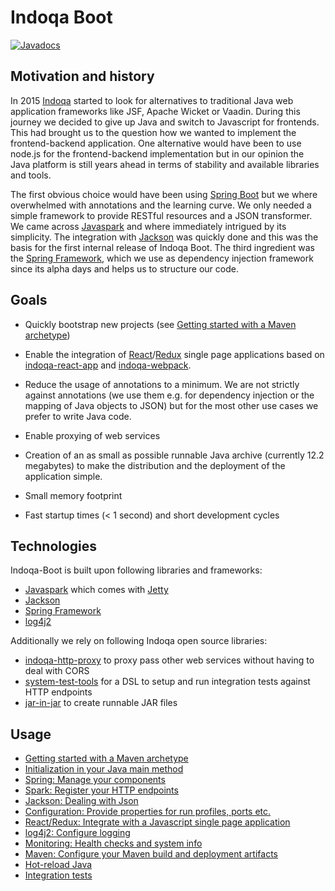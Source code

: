 # Indoqa Boot
[![Javadocs](https://www.javadoc.io/badge/com.indoqa/indoqa-boot.svg)](https://www.javadoc.io/doc/com.indoqa/indoqa-boot)

## Motivation and history

In 2015 [Indoqa](https://www.indoqa.com) started to look for alternatives to traditional Java web application frameworks like JSF, Apache Wicket or Vaadin. During this journey we decided to give up Java and switch to Javascript for frontends. This had brought us to the question how we wanted to implement the frontend-backend application. One alternative would have been to use node.js for the frontend-backend implementation but in our opinion the Java platform is still years ahead in terms of stability and available libraries and tools.

The first obvious choice would have been using [Spring Boot](https://projects.spring.io/spring-boot/) but we where overwhelmed with annotations and the learning curve. We only needed a simple framework to provide RESTful resources and a JSON transformer. We came across [Javaspark](http://sparkjava.com/) and where immediately intrigued by its simplicity. The integration with [Jackson](https://github.com/FasterXML/jackson) was quickly done and this was the basis for the first internal release of Indoqa Boot. The third ingredient was the [Spring Framework](https://projects.spring.io/spring-framework/), which we use as dependency injection framework since its alpha days and helps us to structure our code.

## Goals

 * Quickly bootstrap new projects (see [Getting started with a Maven archetype](./docs/getting-started-with-a-maven-archetype.md))

 * Enable the integration of [React](https://facebook.github.io/react/)/[Redux](http://redux.js.org/) single page applications based on [indoqa-react-app](https://github.com/Indoqa/indoqa-react-app) and [indoqa-webpack](https://github.com/Indoqa/indoqa-webpack).

 * Reduce the usage of annotations to a minimum. We are not strictly against annotations (we use them e.g. for dependency injection or the mapping of Java objects to JSON) but for the most other use cases we prefer to write Java code.

 * Enable proxying of web services

 * Creation of an as small as possible runnable Java archive (currently 12.2 megabytes) to make the distribution and the deployment of the application simple.

 * Small memory footprint

 * Fast startup times (< 1 second) and short development cycles

## Technologies

Indoqa-Boot is built upon following libraries and frameworks:

 * [Javaspark](http://sparkjava.com/) which comes with [Jetty](http://www.eclipse.org/jetty/)
 * [Jackson](https://github.com/FasterXML/jackson)
 * [Spring Framework](https://projects.spring.io/spring-framework/)
 * [log4j2](https://logging.apache.org/log4j/2.x/)

 Additionally we rely on following Indoqa open source libraries:

 * [indoqa-http-proxy](https://github.com/Indoqa/http-proxy) to proxy pass other web services without having to deal with CORS
 * [system-test-tools](https://github.com/Indoqa/system-test-tools) for a DSL to setup and run integration tests against HTTP endpoints
 * [jar-in-jar](https://github.com/Indoqa/jar-in-jar) to create runnable JAR files

## Usage

 * [Getting started with a Maven archetype](./docs/getting-started-with-a-maven-archetype.md)
 * [Initialization in your Java main method]()
 * [Spring: Manage your components](./docs/spring-manage-your-components.md)
 * [Spark: Register your HTTP endpoints]()
 * [Jackson: Dealing with Json]()
 * [Configuration: Provide properties for run profiles, ports etc.]()
 * [React/Redux: Integrate with a Javascript single page application]()
 * [log4j2: Configure logging]()
 * [Monitoring: Health checks and system info]()
 * [Maven: Configure your Maven build and deployment artifacts]()
 * [Hot-reload Java]()
 * [Integration tests]()
